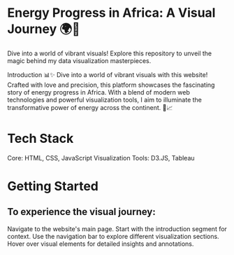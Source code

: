 # Energy Progress in Africa: A Visual Journey 🌍🔌
Dive into a world of vibrant visuals! Explore this repository to unveil the magic behind my data visualization masterpieces.


Introduction
📊✨ Dive into a world of vibrant visuals with this website! Crafted with love and precision, this platform showcases the fascinating story of energy progress in Africa. 
With a blend of modern web technologies and powerful visualization tools, I aim to illuminate the transformative power of energy across the continent. 🎨📈

# Tech Stack
Core: HTML, CSS, JavaScript
Visualization Tools: D3.JS, Tableau

# Getting Started
## To experience the visual journey:

Navigate to the website's main page.
Start with the introduction segment for context.
Use the navigation bar to explore different visualization sections.
Hover over visual elements for detailed insights and annotations.


